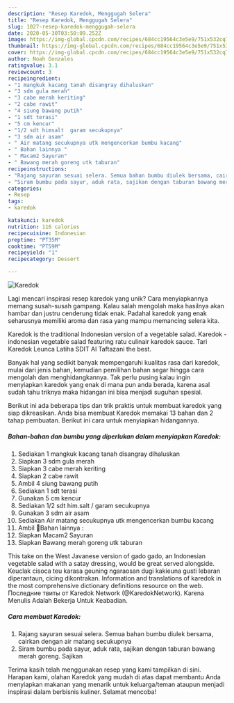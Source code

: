 ```yaml
---
description: "Resep Karedok, Menggugah Selera"
title: "Resep Karedok, Menggugah Selera"
slug: 1027-resep-karedok-menggugah-selera
date: 2020-05-30T03:50:09.252Z
image: https://img-global.cpcdn.com/recipes/684cc19564c3e5e9/751x532cq70/karedok-foto-resep-utama.jpg
thumbnail: https://img-global.cpcdn.com/recipes/684cc19564c3e5e9/751x532cq70/karedok-foto-resep-utama.jpg
cover: https://img-global.cpcdn.com/recipes/684cc19564c3e5e9/751x532cq70/karedok-foto-resep-utama.jpg
author: Noah Gonzales
ratingvalue: 3.1
reviewcount: 3
recipeingredient:
- "1 mangkuk kacang tanah disangray dihaluskan"
- "3 sdm gula merah"
- "3 cabe merah keriting"
- "2 cabe rawit"
- "4 siung bawang putih"
- "1 sdt terasi"
- "5 cm kencur"
- "1/2 sdt himsalt  garam secukupnya"
- "3 sdm air asam"
- " Air matang secukupnya utk mengencerkan bumbu kacang"
- " Bahan lainnya "
- " Macam2 Sayuran"
- " Bawang merah goreng utk taburan"
recipeinstructions:
- "Rajang sayuran sesuai selera. Semua bahan bumbu diulek bersama, cairkan dengan air matang secukupnya"
- "Siram bumbu pada sayur, aduk rata, sajikan dengan taburan bawang merah goreng. Sajikan"
categories:
- Resep
tags:
- karedok

katakunci: karedok 
nutrition: 116 calories
recipecuisine: Indonesian
preptime: "PT35M"
cooktime: "PT59M"
recipeyield: "1"
recipecategory: Dessert

---
```



![Karedok](https://img-global.cpcdn.com/recipes/684cc19564c3e5e9/751x532cq70/karedok-foto-resep-utama.jpg)

Lagi mencari inspirasi resep karedok yang unik? Cara menyiapkannya memang susah-susah gampang. Kalau salah mengolah maka hasilnya akan hambar dan justru cenderung tidak enak. Padahal karedok yang enak seharusnya memiliki aroma dan rasa yang mampu memancing selera kita.

Karedok is the traditional Indonesian version of a vegetable salad. Karedok - indonesian vegetable salad featuring ratu culinair karedok sauce. Tari Karedok Leunca Latiha SDIT Al Taftazani the best.

Banyak hal yang sedikit banyak mempengaruhi kualitas rasa dari karedok, mulai dari jenis bahan, kemudian pemilihan bahan segar hingga cara mengolah dan menghidangkannya. Tak perlu pusing kalau ingin menyiapkan karedok yang enak di mana pun anda berada, karena asal sudah tahu triknya maka hidangan ini bisa menjadi suguhan spesial.


Berikut ini ada beberapa tips dan trik praktis untuk membuat karedok yang siap dikreasikan. Anda bisa membuat Karedok memakai 13 bahan dan 2 tahap pembuatan. Berikut ini cara untuk menyiapkan hidangannya.

<!--inarticleads1-->

##### Bahan-bahan dan bumbu yang diperlukan dalam menyiapkan Karedok:

1. Sediakan 1 mangkuk kacang tanah disangray dihaluskan
1. Siapkan 3 sdm gula merah
1. Siapkan 3 cabe merah keriting
1. Siapkan 2 cabe rawit
1. Ambil 4 siung bawang putih
1. Sediakan 1 sdt terasi
1. Gunakan 5 cm kencur
1. Sediakan 1/2 sdt him.salt / garam secukupnya
1. Gunakan 3 sdm air asam
1. Sediakan  Air matang secukupnya utk mengencerkan bumbu kacang
1. Ambil  🔴Bahan lainnya :
1. Siapkan  Macam2 Sayuran
1. Siapkan  Bawang merah goreng utk taburan


This take on the West Javanese version of gado gado, an Indonesian vegetable salad with a satay dressing, would be great served alongside. Keuclak cisoca teu karasa geuning ngaraosan dugi kakieuna gusti lebaran diperantaun, cicing dikontrakan. Information and translations of karedok in the most comprehensive dictionary definitions resource on the web. Последние твиты от Karedok Network (@KaredokNetwork). Karena Menulis Adalah Bekerja Untuk Keabadian. 

<!--inarticleads2-->

##### Cara membuat Karedok:

1. Rajang sayuran sesuai selera. Semua bahan bumbu diulek bersama, cairkan dengan air matang secukupnya
1. Siram bumbu pada sayur, aduk rata, sajikan dengan taburan bawang merah goreng. Sajikan




Terima kasih telah menggunakan resep yang kami tampilkan di sini. Harapan kami, olahan Karedok yang mudah di atas dapat membantu Anda menyiapkan makanan yang menarik untuk keluarga/teman ataupun menjadi inspirasi dalam berbisnis kuliner. Selamat mencoba!
